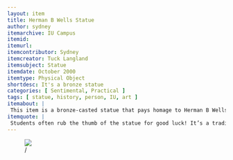 ```yaml
---
layout: item
title: Herman B Wells Statue
author: sydney
itemarchive: IU Campus
itemid: 
itemurl: 
itemcontributor: Sydney 
itemcreator: Tuck Langland
itemsubject: Statue
itemdate: October 2000
itemtype: Physical Object
shortdesc: It's a bronze statue
categories: [ Sentimental, Practical ]
tags: [ statue, history, person, IU, art ]
itemabout: |
 This item is a bronze-casted statue that pays homage to Herman B Wells, who served as IU's president from 1937 to 1962. Through his leadership, IU transformed into a ‘cosmopolitan center’ for international learning (Capshew). An early triumph of the Wells administration was the implementation of Thomas Benton’s Indiana Murals that are placed in the Auditorium as well as in Woodburn Hall
itemquote: |
 Students often rub the thumb of the statue for good luck! It’s a tradition that many students partake in, which is why his thumb is a goldish color compared to the rest of the statue
---
```


<figure>
  <img src="https://www.idsnews.com/article/2018/03/secrets-of-the-herman-b-wells-statue"/>
  <figcaption>  /</figcaption>
</figure>
